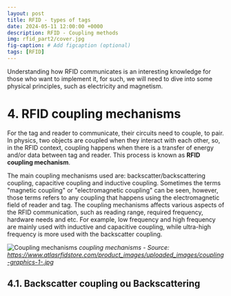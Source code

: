 ```yaml
---
layout: post
title: RFID - types of tags
date: 2024-05-11 12:00:00 +0000
description: RFID - Coupling methods
img: rfid_part2/cover.jpg
fig-caption: # Add figcaption (optional)
tags: [RFID]
---
```


Understanding how RFID communicates is an interesting knowledge for those who want to implement it, for such, we will need to dive into some physical principles, such as electricity and magnetism.

# 4. RFID coupling mechanisms

For the tag and reader to communicate, their circuits need to couple, to pair. In physics, two objects are coupled when they interact with each other, so, in the RFID context, coupling happens when there is a transfer of energy and/or data between tag and reader. This process is known as **RFID coupling mechanism**.

The main coupling mechanisms used are: backscatter/backscattering coupling, capacitive coupling and inductive coupling. Sometimes the terms "magnetic coupling" or "electromagnetic coupling" can be seen, however, those terms refers to any coupling that happens using the electromagnetic field of reader and tag. The coupling mechanisms affects various aspects of the RFID communication, such as reading range, required frequency, hardware needs and etc. For example, low frequency and high frequency are mainly used with inductive and capacitive coupling, while ultra-high frequency is more used with the backscatter coupling.

![Coupling mechanisms]({{site.baseurl}}/assets/img/rfid_part3/coupling_mechanisms.png)
*coupling mechanisms - Source: https://www.atlasrfidstore.com/product_images/uploaded_images/coupling-graphics-1-.jpg*

## 4.1. Backscatter coupling ou Backscattering

